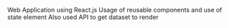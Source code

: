 Web Application using React.js
Usage of reusable components and use of state element
Also used API to get dataset to render
